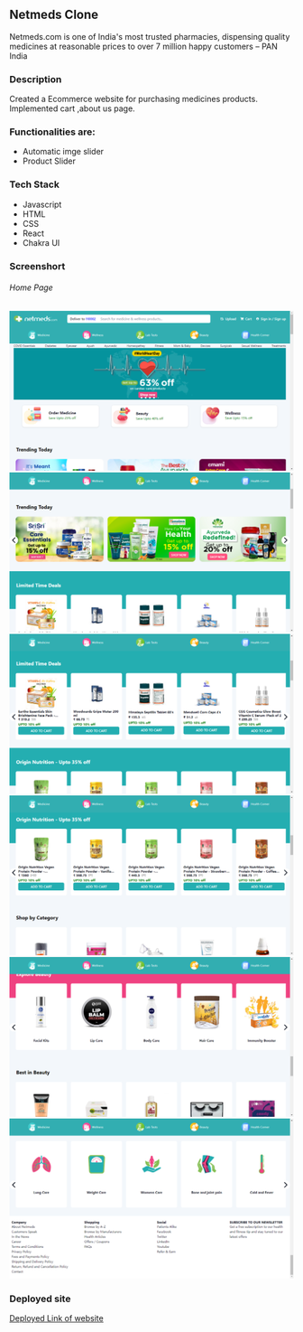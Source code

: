 
 ## Netmeds Clone
 
Netmeds.com is one of India's most trusted pharmacies, dispensing quality medicines at reasonable prices to over 7 million happy customers – PAN India

### Description

Created a Ecommerce website for purchasing medicines products.
Implemented cart ,about us page.

### Functionalities are:

* Automatic imge slider
* Product Slider

### Tech Stack

* Javascript
* HTML
* CSS
* React
* Chakra UI


### Screenshort


###### Home Page
![Screenshot (1)](https://github.com/ImDebabrata/Github-Project-Image/blob/main/Netmeds/home1.png?raw=true)
![Screenshot (2)](https://github.com/ImDebabrata/Github-Project-Image/blob/main/Netmeds/home2.png?raw=true)
![Screenshot (3)](https://github.com/ImDebabrata/Github-Project-Image/blob/main/Netmeds/home3.png?raw=true)
![Screenshot (4)](https://github.com/ImDebabrata/Github-Project-Image/blob/main/Netmeds/home4.png?raw=true)
![Screenshot (5)](https://github.com/ImDebabrata/Github-Project-Image/blob/main/Netmeds/home5.png?raw=true)
![Screenshot (6)](https://github.com/ImDebabrata/Github-Project-Image/blob/main/Netmeds/home6.png?raw=true)



### Deployed site

[Deployed Link of website](https://im-debabrata-reliance-digital.netlify.app)
